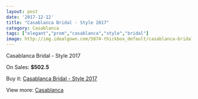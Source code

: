 ```yaml
---
layout: post
date: '2017-12-12'
title: "Casablanca Bridal - Style 2017"
category: Casablanca
tags: ["elegant","prom","casablanca","style","bridal"]
image: http://img.idealgown.com/5874-thickbox_default/casablanca-bridal-style-2017.jpg
---
```

Casablanca Bridal - Style 2017

On Sales: **$502.5**
<a href="https://www.idealgown.com/en/casablanca/2546-casablanca-bridal-style-2017.html"><amp-img layout="responsive" width="600" height="600" src="//img.idealgown.com/5874-thickbox_default/casablanca-bridal-style-2017.jpg" alt="Casablanca Bridal - Style 2017 0" /></a>
<a href="https://www.idealgown.com/en/casablanca/2546-casablanca-bridal-style-2017.html"><amp-img layout="responsive" width="600" height="600" src="//img.idealgown.com/5876-thickbox_default/casablanca-bridal-style-2017.jpg" alt="Casablanca Bridal - Style 2017 1" /></a>
<a href="https://www.idealgown.com/en/casablanca/2546-casablanca-bridal-style-2017.html"><amp-img layout="responsive" width="600" height="600" src="//img.idealgown.com/5875-thickbox_default/casablanca-bridal-style-2017.jpg" alt="Casablanca Bridal - Style 2017 2" /></a>

Buy it: [Casablanca Bridal - Style 2017](https://www.idealgown.com/en/casablanca/2546-casablanca-bridal-style-2017.html "Casablanca Bridal - Style 2017")

View more: [Casablanca](https://www.idealgown.com/en/31-casablanca "Casablanca")
